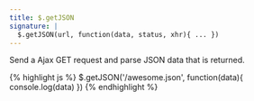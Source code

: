 ```yaml
---
title: $.getJSON
signature: |
  $.getJSON(url, function(data, status, xhr){ ... })
---
```


Send a Ajax GET request and parse JSON data that is returned.

{% highlight js %}
$.getJSON('/awesome.json', function(data){
  console.log(data)
})
{% endhighlight %}